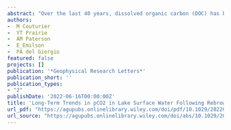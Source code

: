 ```yaml
--- 
abstract: "Over the last 40 years, dissolved organic carbon (DOC) has been increasing in freshwater across many boreal regions. The extent to which these long-term changes have affected lake CO2 dynamics is unclear. We have studied the temporal trends in DOC and pressure of CO2 (pCO2) over 40 years in 15 lakes in two regions of Ontario (Canada) subjected to browning and the abatement of SO2 deposition. Whereas from 1980 to 1999 there were no significant trends in pCO2 in any of the lakes, a significant increase was observed from 2000 to 2017. Although DOC concentrations increased during the same period, pCO2 and DOC were only weakly coupled, and we hypothesize the existence of DOC thresholds that determine this coupling. The recent increases in pCO2, linked to shifts in the C balance of lakes, may be contributing to the observed declines in lake pH, leading to a re-acidification of lakes."
authors: 
-  M Couturier
-  YT Prairie
-  AM Paterson
-  E_Emilson
-  PA del Giorgio
featured: false
projects: []
publication: '*Geophysical Research Letters*'
publication_short: ''
publication_types:
- "2"
publishDate: '2022-06-16T00:00:00Z'
title: 'Long-Term Trends in pCO2 in Lake Surface Water Following Rebrowning'
url_pdf: "https://agupubs.onlinelibrary.wiley.com/doi/pdf/10.1029/2022GL097973"
url_source: "https://agupubs.onlinelibrary.wiley.com/doi/abs/10.1029/2022GL097973"
--- 
```


